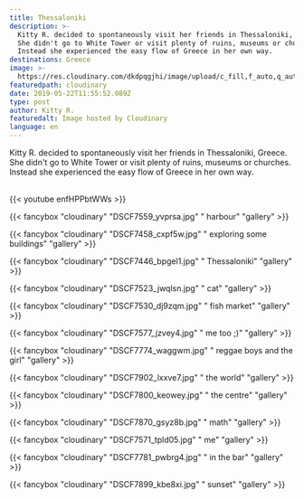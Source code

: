 ```yaml
---
title: Thessaloniki
description: >-
  Kitty R. decided to spontaneously visit her friends in Thessaloniki, Greece.
  She didn't go to White Tower or visit plenty of ruins, museums or churches.
  Instead she experienced the easy flow of Greece in her own way.
destinations: Greece
image: >-
  https://res.cloudinary.com/dkdpqgjhi/image/upload/c_fill,f_auto,q_auto,w_300/v1558526345/DSCF7935_mne3tk.jpg
featuredpath: cloudinary
date: 2019-05-22T11:55:52.089Z
type: post
author: Kitty R.
featuredalt: Image hosted by Cloudinary
language: en
---
```

Kitty R. decided to spontaneously visit her friends in Thessaloniki, Greece. She didn't go to White Tower or visit plenty of ruins, museums or churches. Instead she experienced the easy flow of Greece in her own way.

<br>{{< youtube enfHPPbtWWs >}}</br>

{{< fancybox "cloudinary" "DSCF7559_yvprsa.jpg" "     harbour" "gallery" >}}

{{< fancybox "cloudinary" "DSCF7458_cxpf5w.jpg" "     exploring some buildings" "gallery" >}}

{{< fancybox "cloudinary" "DSCF7446_bpgel1.jpg" "     Thessaloniki" "gallery" >}}

{{< fancybox "cloudinary" "DSCF7523_jwqlsn.jpg" "     cat" "gallery" >}}

{{< fancybox "cloudinary" "DSCF7530_dj9zqm.jpg" "     fish market" "gallery" >}}

{{< fancybox "cloudinary" "DSCF7577_jzvey4.jpg" "     me too ;)" "gallery" >}}

{{< fancybox "cloudinary" "DSCF7774_waggwm.jpg" "     reggae boys and the girl" "gallery" >}}

{{< fancybox "cloudinary" "DSCF7902_lxxve7.jpg" "     the world" "gallery" >}}

{{< fancybox "cloudinary" "DSCF7800_keowey.jpg" "     the centre" "gallery" >}}

{{< fancybox "cloudinary" "DSCF7870_gsyz8b.jpg" "     math" "gallery" >}}

{{< fancybox "cloudinary" "DSCF7571_tpld05.jpg" "     me" "gallery" >}}

{{< fancybox "cloudinary" "DSCF7781_pwbrg4.jpg" "     in the bar" "gallery" >}}

{{< fancybox "cloudinary" "DSCF7899_kbe8xi.jpg" "     sunset" "gallery" >}}
